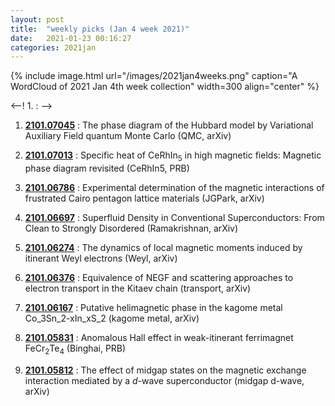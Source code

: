 ```yaml
---
layout: post
title:  "weekly picks (Jan 4 week 2021)"
date:   2021-01-23 00:16:27
categories: 2021jan
---
```


{% include image.html url="/images/2021jan4weeks.png" caption="A WordCloud of 2021 Jan 4th week collection" width=300 align="center" %}


<--! 1. **[]()** : -->


1. **[2101.07045](http://arxiv.org/abs/2101.07045)** : The phase diagram of the Hubbard model by Variational Auxiliary Field quantum Monte Carlo (QMC, arXiv)

1. **[2101.07013](http://arxiv.org/abs/2101.07013)** : Specific heat of CeRhIn$_5$ in high magnetic fields: Magnetic phase diagram revisited (CeRhIn5, PRB)

1. **[2101.06786](http://arxiv.org/abs/2101.06786)** : Experimental determination of the magnetic interactions of frustrated Cairo pentagon lattice materials (JGPark, arXiv)

1. **[2101.06697](http://arxiv.org/abs/2101.06697)** : Superfluid Density in Conventional Superconductors: From Clean to Strongly Disordered (Ramakrishnan, arXiv)

1. **[2101.06274](http://arxiv.org/abs/2101.06274)** : The dynamics of local magnetic moments induced by itinerant Weyl electrons (Weyl, arXiv)

1. **[2101.06376](http://arxiv.org/abs/2101.06376)** : Equivalence of NEGF and scattering approaches to electron transport in the Kitaev chain (transport, arXiv)

1. **[2101.06167](http://arxiv.org/abs/2101.06167)** : Putative helimagnetic phase in the kagome metal Co_3Sn_2-xIn_xS_2 (kagome metal, arXiv)

1. **[2101.05831](http://arxiv.org/abs/2101.05831)** : Anomalous Hall effect in weak-itinerant ferrimagnet FeCr$_2$Te$_4$ (Binghai, PRB)

1. **[2101.05812](http://arxiv.org/abs/2101.05812)** : The effect of midgap states on the magnetic exchange interaction mediated by a $d$-wave superconductor (midgap d-wave, arXiv)
